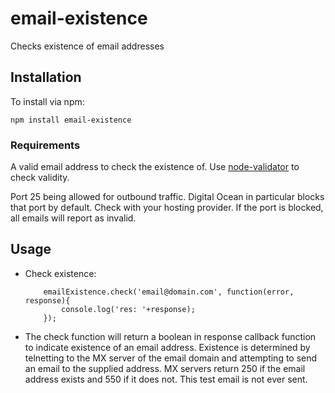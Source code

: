 # email-existence

Checks existence of email addresses

## Installation

To install via npm:

    npm install email-existence

### Requirements

A valid email address to check the existence of. Use [node-validator](https://github.com/chriso/node-validator) to check validity.

Port 25 being allowed for outbound traffic. Digital Ocean in particular blocks that port by default. Check with your hosting provider.
If the port is blocked, all emails will report as invalid.

## Usage

*  Check existence:
	```
		emailExistence.check('email@domain.com', function(error, response){
			console.log('res: '+response);
		});
	```

* The check function will return a boolean in response callback function to indicate existence of an email address. Existence is determined by telnetting to the MX server of the email domain and attempting to send an email to the supplied address. MX servers return 250 if the email address exists and 550 if it does not. This test email is not ever sent.
